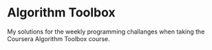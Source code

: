 # Algorithm Toolbox
My solutions for the weekly programming challanges when taking the Coursera Algorithm Toolbox course.